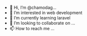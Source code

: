 - 👋 Hi, I’m @chamodag...
- 👀 I’m interested in  web  development
- 🌱 I’m currently learning laravel
- 💞️ I’m looking to collaborate on ...
- 📫 How to reach me ...

<!---
chamodag/chamodag is a ✨ special ✨ repository because its `README.md` (this file) appears on your GitHub profile.
You can click the Preview link to take a look at your changes.
--->
